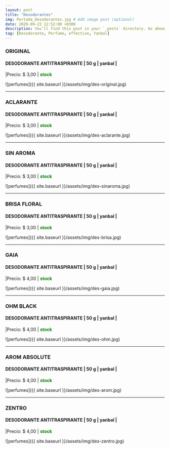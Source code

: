 ```yaml
---
layout: post
title: "Desodorantes"
img: Portada_Desodorantes.jpg # Add image post (optional)
date: 2020-09-22 12:52:00 +0300
description: You’ll find this post in your `_posts` directory. Go ahead and edit it and re-build the site to see your changes. # Add post description (optional)
tag: [Desodorante, Perfume, effective, Yanbal]
---
```

### ORIGINAL
#### DESODORANTE ANTITRASPIRANTE  | 50 g | yanbal |
|Precio: $ 3,00  | <b style='color:green'> stock </b>

![perfumes]({{ site.baseurl }}/assets/img/des-original.jpg)
* * *
### ACLARANTE 
#### DESODORANTE ANTITRASPIRANTE  | 50 g | yanbal |
|Precio: $ 3,00   | <b style='color:green'> stock </b>

![perfumes]({{ site.baseurl }}/assets/img/des-aclarante.jpg)
* * *
### SIN AROMA 
#### DESODORANTE ANTITRASPIRANTE  | 50 g | yanbal |
|Precio: $ 3,00   | <b style='color:green'> stock </b>

![perfumes]({{ site.baseurl }}/assets/img/des-sinaroma.jpg)
* * *
### BRISA FLORAL
#### DESODORANTE ANTITRASPIRANTE  | 50 g | yanbal |
|Precio: $  3,00   | <b style='color:green'> stock </b> 

![perfumes]({{ site.baseurl }}/assets/img/des-brisa.jpg)
* * *
### GAIA  
#### DESODORANTE ANTITRASPIRANTE  | 50 g | yanbal |
|Precio: $ 4,00   | <b style='color:green'> stock </b>

![perfumes]({{ site.baseurl }}/assets/img/des-gaia.jpg)
* * *
### OHM BLACK  
#### DESODORANTE ANTITRASPIRANTE  | 50 g | yanbal |
|Precio: $ 4,00   | <b style='color:green'> stock </b>

![perfumes]({{ site.baseurl }}/assets/img/des-ohm.jpg)
* * *
### AROM ABSOLUTE  
#### DESODORANTE ANTITRASPIRANTE  | 50 g | yanbal |
|Precio: $ 4,00   | <b style='color:green'> stock </b>

![perfumes]({{ site.baseurl }}/assets/img/des-arom.jpg)
* * *
### ZENTRO
#### DESODORANTE ANTITRASPIRANTE  | 50 g | yanbal |
|Precio: $  4,00  | <b style='color:green'> stock </b>

![perfumes]({{ site.baseurl }}/assets/img/des-zentro.jpg)

